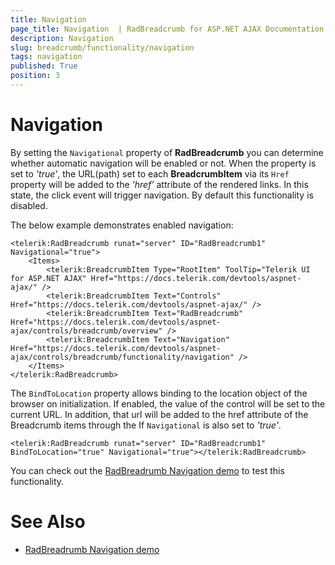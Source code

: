 ```yaml
---
title: Navigation
page_title: Navigation  | RadBreadcrumb for ASP.NET AJAX Documentation
description: Navigation 
slug: breadcrumb/functionality/navigation
tags: navigation
published: True
position: 3
---
```


# Navigation

By setting the `Navigational` property of **RadBreadcrumb** you can determine whether automatic navigation will be enabled or not. When the property is set to *'true'*, the URL(path) set to each **BreadcrumbItem** via its `Href` property  will be added to the *'href'* attribute of the rendered links. In this state, the click event will trigger navigation. By default this functionality is disabled.

The below example demonstrates enabled navigation:

````ASPX
<telerik:RadBreadcrumb runat="server" ID="RadBreadcrumb1" Navigational="true">
    <Items>
        <telerik:BreadcrumbItem Type="RootItem" ToolTip="Telerik UI for ASP.NET AJAX" Href="https://docs.telerik.com/devtools/aspnet-ajax/" />
        <telerik:BreadcrumbItem Text="Controls" Href="https://docs.telerik.com/devtools/aspnet-ajax/" />
        <telerik:BreadcrumbItem Text="RadBreadcrumb" Href="https://docs.telerik.com/devtools/aspnet-ajax/controls/breadcrumb/overview" />
        <telerik:BreadcrumbItem Text="Navigation" Href="https://docs.telerik.com/devtools/aspnet-ajax/controls/breadcrumb/functionality/navigation" />
    </Items>
</telerik:RadBreadcrumb>
````


The `BindToLocation` property allows binding to the location object of the browser on initialization. If enabled, the value of the control will be set to the current URL. In addition, that url will be added to the href attribute of the Breadcrumb items through the If `Navigational` is also set to *'true'*.

````ASPX
<telerik:RadBreadcrumb runat="server" ID="RadBreadcrumb1" BindToLocation="true" Navigational="true"></telerik:RadBreadcrumb>
````

You can check out the [RadBreadrumb Navigation demo](https://demos.telerik.com/aspnet-ajax/breadcrumb/functionality/navigation/defaultcs.aspx) to test this functionality.


# See Also

 * [RadBreadrumb Navigation demo](https://demos.telerik.com/aspnet-ajax/breadcrumb/functionality/navigation/defaultcs.aspx)



